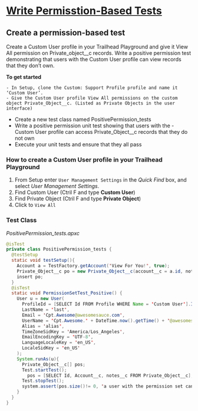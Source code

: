 # **[Write Permisstion-Based Tests](https://trailhead.salesforce.com/content/learn/modules/unit-testing-on-the-lightning-platform/permission-based-tests)**

## Create a permission-based test

Create a Custom User profile in your Trailhead Playground and give it View All permission on Private_object__c records. Write a positive permission test demonstrating that users with the Custom User profile can view records that they don’t own.

**To get started**

    - In Setup, clone the Custom: Support Profile profile and name it ‘Custom User’.
    - Give the Custom User profile View All permissions on the custom object Private_Object__c. (Listed as Private Objects in the user interface)
- Create a new test class named PositivePermission_tests
- Write a positive permission unit test showing that users with the - Custom User profile can access Private_Object__c records that they do not own
- Execute your unit tests and ensure that they all pass

### **How to create a Custom User profile in your Trailhead Playground**
1. From Setup enter `User Management Settings` in the *Quick Find* box, and select *User Management Settings*.
2. Find Custom User (Ctril F and type **Custom User**)
3. Find Private Object (Ctril F and type **Private Object**)
6. Click to `View All`
### Test Class
*PositivePermission_tests.apxc*
```java
@isTest
private class PositivePermission_tests {
  @testSetup
  static void testSetup(){
    Account a = TestFactory.getAccount('View For You!', true);
    Private_Object__c po = new Private_Object__c(account__c = a.id, notes__c = 'foo');
    insert po;
  }
  @isTest
  static void PermissionSetTest_Positive() {
    User u = new User(
      ProfileId = [SELECT Id FROM Profile WHERE Name = 'Custom User'].Id,
      LastName = 'last',
      Email = 'Cpt.Awesome@awesomesauce.com',
      UserName = 'Cpt.Awesome.' + DateTime.now().getTime() + '@awesomesauce.com',
      Alias = 'alias',
      TimeZoneSidKey = 'America/Los_Angeles',
      EmailEncodingKey = 'UTF-8',
      LanguageLocaleKey = 'en_US',
      LocaleSidKey = 'en_US'
    );
    System.runAs(u){
      Private_Object__c[] pos;
      Test.startTest();
        pos = [SELECT Id, Account__c, notes__c FROM Private_Object__c];
      Test.stopTest();
      system.assert(pos.size()!= 0, 'a user with the permission set can see respective records');
    }
  }
}
```